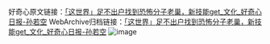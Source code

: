 好奇心原文链接：[「这世界」足不出户找到恐怖分子老巢，新技能get_文化_好奇心日报-孙若空](https://www.qdaily.com/articles/2367.html)
WebArchive归档链接：[「这世界」足不出户找到恐怖分子老巢，新技能get_文化_好奇心日报-孙若空](http://web.archive.org/web/20190623151034/https://www.qdaily.com/articles/2367.html)
![image](http://ww3.sinaimg.cn/large/007d5XDply1g3v68fbqdtj30u05qkhdt)